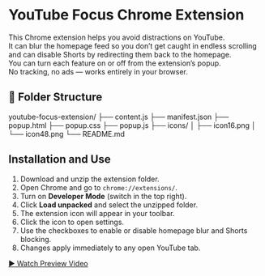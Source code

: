 # YouTube Focus Chrome Extension

This Chrome extension helps you avoid distractions on YouTube.  
It can blur the homepage feed so you don’t get caught in endless scrolling and can disable Shorts by redirecting them back to the homepage.  
You can turn each feature on or off from the extension’s popup.  
No tracking, no ads — works entirely in your browser.

## 📂 Folder Structure

youtube-focus-extension/
├── content.js
├── manifest.json
├── popup.html
├── popup.css
├── popup.js
├── icons/
│   ├── icon16.png
│   └── icon48.png
└── README.md


## Installation and Use

1. Download and unzip the extension folder.
2. Open Chrome and go to `chrome://extensions/`.
3. Turn on **Developer Mode** (switch in the top right).
4. Click **Load unpacked** and select the unzipped folder.
5. The extension icon will appear in your toolbar.
6. Click the icon to open settings.
7. Use the checkboxes to enable or disable homepage blur and Shorts blocking.
8. Changes apply immediately to any open YouTube tab.

[▶ Watch Preview Video](previewvideo/assets.mp4)





